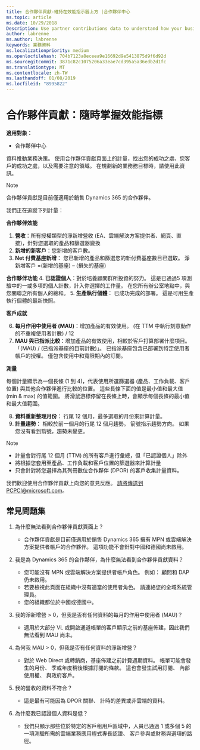 ```yaml
---
title: 合作夥伴貢獻-維持在效能指示器上方 |合作夥伴中心
ms.topic: article
ms.date: 10/29/2018
Description: Use partner contributions data to understand how your business is growing and succeeding
author: labrenne
ms.author: labrenne
keywords: 業務資料
ms.localizationpriority: medium
ms.openlocfilehash: 704b7123a8eceea9e16692d9e5413875d9f6d92d
ms.sourcegitcommit: 3871c82c1075206a33eae7cd395a5a36edb2d1fc
ms.translationtype: MT
ms.contentlocale: zh-TW
ms.lasthandoff: 01/08/2019
ms.locfileid: "8995822"
---
```

# <a name="partner-contribution-stay-on-top-of-your-performance-indicators"></a>合作夥伴貢獻：隨時掌握效能指標

**適用對象：**
- 合作夥伴中心

資料推動業務決策。 使用合作夥伴貢獻頁面上的計量，找出您的成功之處、您客戶的成功之處，以及需要注意的領域。 在規劃新的業務務目標時，請使用此資訊。

>[!NOTE]
>合作夥伴貢獻是目前僅適用於銷售 Dynamics 365 的合作夥伴。

我們正在追蹤下列計量︰

**合作夥伴效能**

1. **營收**：所有授權類型的淨新增營收 (EA、雲端解決方案提供者、網頁、直接)，針對您選取的產品和篩選器變換
2. **新增的新客戶**：您新增的客戶數。
3. **Net 付費基座新增**： 您已新增的產品和篩選您的新付費基座數目已選取。  淨新增客戶 =(新增的基座) – (損失的基座) 

**合作夥伴功能**
4. **已認證個人**：對於培養顧問群所投資的努力。 這是已通過5 項測驗中的一或多項的個人計數，計入你選擇的工作量。 在您所有辦公室地點中，與您關聯之所有個人的總和。
5. **生產執行個體**： 已成功完成的部署。 這是可用生產執行個體的最新快照。

**客戶成就**

6.  **每月作用中使用者 (MAU)**：增加產品的有效使用。
(在 TTM 中執行刻意動作的不重複使用者計數) / 12
7. **MAU 與已指派比較**：增加產品的有效使用，相較於客戶打算部署什麼項目。 「(MAU) / (已指派基座的目前計數)」。 已指派基座包含已部署到特定使用者帳戶的授權。  僅包含使用中和寬限期內的訂閱。 


**測量**

每個計量顯示為一個長條 (1 到 4)，代表使用所選篩選器 (產品、工作負載、客戶位置) 與其他合作夥伴進行比較的位置。 這些長條下面的值是最小值和最大值 (min & max) 的值範圍。 將滑鼠游標停留在長條上時，會顯示每個長條的最小值和最大值範圍。  

8. **資料重新整理月份**： 行尾 12 個月，最多選取的月份來計算計量。
9. **計量趨勢**： 相較於前一個月的行尾 12 個月趨勢。 箭號指示趨勢方向。 如果您沒有看到箭號，趨勢未變更。

>[!NOTE] 
>- 計量會對行尾 12 個月 (TTM) 的所有客戶進行彙總，但「已認證個人」除外        
>- 將根據您套用至產品、工作負載和客戶位置的篩選器來計算計量
>- 只會針對將您選擇為其列冊數位合作夥伴 (DPOR) 的客戶收集計量資料。 

我們歡迎使用合作夥伴貢獻上向您的意見反應。 請將傳送到PCPCI@microsoft.com。  

## <a name="frequently-asked-questions"></a>常見問題集

1. 為什麼無法看到合作夥伴貢獻頁面上？
    - 合作夥伴貢獻是目前僅適用於銷售 Dynamics 365 擁有 MPN 或雲端解決方案提供者帳戶的合作夥伴。 這項功能不會針對中國和德國尚未啟用。
2. 我是為 Dynamics 365 的合作夥伴，為什麼無法看到合作夥伴貢獻資料？
    - 您可能沒有 MPN 或雲端解決方案提供者帳戶角色。 例如： 顧問和 DAP 仍未啟用。  
    - 若要檢視此頁面在組織中沒有適當的使用者角色。 請連絡您的全域系統管理員。
    - 您的組織都位於中國或德國中。

3. 我的淨新增營 > 0，但我是否有任何資料的每月的作用中使用者 (MAU)？
    - 適用於大部分 VL 或開啟通道帳單的客戶顯示之前的基座佈建，因此我們無法看到 MAU 尚未。

4. 為何我 MAU > 0，但我是否有任何資料的淨新增營？
   - 對於 Web Direct 或轉銷商，基座佈建之前計費週期資料。 帳單可能會發生的月份、 季或年度稍後根據訂閱的條款。 這也會發生試用訂閱、 內部使用權、 與政府客戶。
5. 我的營收的資料不符合？
   - 這是最有可能因為 DPOR 關聯、 計時的差異或非雲端的資料。
6. 為什麼我已認證個人資料是低？
   - 我們只顯示那些位於特定的客戶租用戶區域中，人員已通過 1 或多個 5 的一項測驗所需的雲端業務應用程式專長認證、 客戶參與或財務與選項的路徑。   